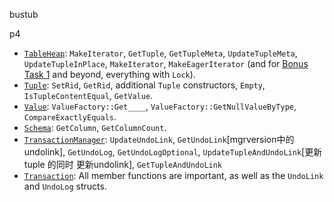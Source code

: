 bustub

p4

- [`TableHeap`](https://github.com/cmu-db/bustub/blob/master/src/include/storage/table/table_heap.h): `MakeIterator`, `GetTuple`, `GetTupleMeta`, `UpdateTupleMeta`, `UpdateTupleInPlace`, `MakeIterator`, `MakeEagerIterator` (and for [Bonus Task 1](https://15445.courses.cs.cmu.edu/fall2024/project4/#bonus1) and beyond, everything with `Lock`).
- [`Tuple`](https://github.com/cmu-db/bustub/blob/master/src/include/storage/table/tuple.h): `SetRid`, `GetRid`, additional `Tuple` constructors, `Empty`, `IsTupleContentEqual`, `GetValue`.
- [`Value`](https://github.com/cmu-db/bustub/blob/master/src/include/type/value.h): `ValueFactory::Get____`, `ValueFactory::GetNullValueByType`, `CompareExactlyEquals`.
- [`Schema`](https://github.com/cmu-db/bustub/blob/master/src/include/catalog/schema.h): `GetColumn`, `GetColumnCount`.
- [`TransactionManager`](https://github.com/cmu-db/bustub/blob/master/src/include/concurrency/transaction_manager.h): `UpdateUndoLink`, `GetUndoLink`[mgrversion中的undolink], `GetUndoLog`, `GetUndoLogOptional`, `UpdateTupleAndUndoLink`[更新tuple 的同时 更新undolink], `GetTupleAndUndoLink`
- [`Transaction`](https://github.com/cmu-db/bustub/blob/master/src/include/concurrency/transaction.h): All member functions are important, as well as the `UndoLink` and `UndoLog` structs.